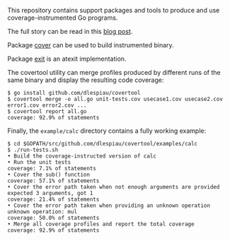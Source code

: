 This repository contains support packages and tools to produce
and use coverage-instrumented Go programs.

The full story can be read in this [blog post](
http://damien.lespiau.name/2017/05/building-and-using-coverage.html).

Package [cover](https://github.com/dlespiau/covertool/tree/master/pkg/cover)
can be used to build instrumented binary.

Package [exit](https://github.com/dlespiau/covertool/tree/master/pkg/exit)
is an atexit implementation.

The covertool utility can merge profiles produced by different runs of the
same binary and display the resulting code coverage:

```
$ go install github.com/dlespiau/covertool
$ covertool merge -o all.go unit-tests.cov usecase1.cov usecase2.cov error1.cov error2.cov ...
$ covertool report all.go
coverage: 92.9% of statements
```

Finally, the `example/calc` directory contains a fully working example:

```
$ cd $GOPATH/src/github.com/dlespiau/covertool/examples/calc
$ ./run-tests.sh 
• Build the coverage-instructed version of calc
• Run the unit tests
coverage: 7.1% of statements
• Cover the sub() function
coverage: 57.1% of statements
• Cover the error path taken when not enough arguments are provided
expected 3 arguments, got 1
coverage: 21.4% of statements
• Cover the error path taken when providing an unknown operation
unknown operation: mul
coverage: 50.0% of statements
• Merge all coverage profiles and report the total coverage
coverage: 92.9% of statements

```
